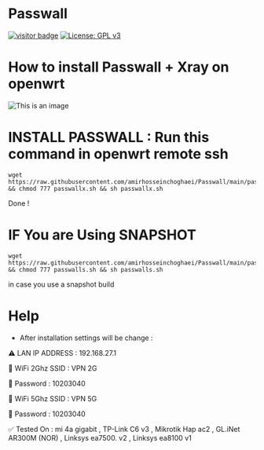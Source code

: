# Passwall
[![visitor badge](https://img.shields.io/badge/Chat%20on-Telegram-blue.svg)](https://t.me/AmirHosseinTSL) [![License: GPL v3](https://img.shields.io/badge/License-GPLv3-blue.svg)](https://www.gnu.org/licenses/gpl-3.0)
# How to install Passwall + Xray on openwrt

![This is an image](https://pars-space.ir/wp-content/uploads/2023/09/v2ray-openwrt.jpg)

# INSTALL PASSWALL : Run this command in openwrt remote ssh
```
wget https://raw.githubusercontent.com/amirhosseinchoghaei/Passwall/main/passwallx.sh && chmod 777 passwallx.sh && sh passwallx.sh
```
Done !

# IF You are Using SNAPSHOT
```
wget https://raw.githubusercontent.com/amirhosseinchoghaei/Passwall/main/passwalls.sh && chmod 777 passwalls.sh && sh passwalls.sh
```
in case you use a snapshot build

# Help

- After installation settings will be change :
 
⚠️ LAN IP ADDRESS : 192.168.27.1

📶 WiFi 2Ghz SSID : VPN 2G

🔑 Password : 10203040


📶 WiFi 5Ghz SSID : VPN 5G

🔑 Password : 10203040


✅ Tested On : mi 4a gigabit , TP-Link C6 v3 , Mikrotik Hap ac2 , GL.iNet AR300M (NOR) , Linksys ea7500. v2 , Linksys ea8100 v1

